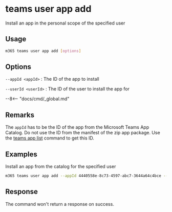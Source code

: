 # teams user app add

Install an app in the personal scope of the specified user

## Usage

```sh
m365 teams user app add [options]
```

## Options

`--appId <appId>`
: The ID of the app to install

`--userId <userId>`
: The ID of the user to install the app for

--8<-- "docs/cmd/_global.md"

## Remarks

The `appId` has to be the ID of the app from the Microsoft Teams App Catalog. Do not use the ID from the manifest of the zip app package. Use the [teams app list](../app/app-list.md) command to get this ID.

## Examples

Install an app from the catalog for the specified user

```sh
m365 teams user app add --appId 4440558e-8c73-4597-abc7-3644a64c4bce --userId 2609af39-7775-4f94-a3dc-0dd67657e900
```

## Response

The command won't return a response on success.
